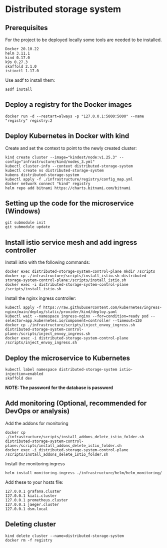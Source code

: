 # Distributed storage system
## Prerequisites
For the project to be deployed locally some tools are needed to be installed.
```
Docker 20.10.22
helm 3.11.1
kind 0.17.0
k9s 0.27.3
skaffold 2.1.0
istioctl 1.17.0
```
Use asdf to install them:
```
asdf install
```
## Deploy a registry for the Docker images
```
docker run -d --restart=always -p "127.0.0.1:5000:5000" --name "registry" registry:2
```
## Deploy Kubernetes in Docker with kind
Create and set the context to point to the newly created cluster:
```
kind create cluster --image="kindest/node:v1.25.3" --config="infrastructure/kind/nodes_3.yml"
kubectl cluster-info --context distributed-storage-system
kubectl create ns distributed-storage-system
kubens distributed-storage-system
kubectl apply -f ./infrastructure/registry/config_map.yml
docker network connect "kind" registry
helm repo add bitnami https://charts.bitnami.com/bitnami
```
## Setting up the code for the microservice (Windows)
```
git submodule init
git submodule update
```
## Install istio service mesh and add ingress controller
Install istio with the following commands:
```
docker exec distributed-storage-system-control-plane mkdir /scripts
docker cp ./infrastructure/scripts/install_istio.sh distributed-storage-system-control-plane:/scripts/install_istio.sh
docker exec -i distributed-storage-system-control-plane /scripts/install_istio.sh
```
Install the nginx ingress controller:
```
kubectl apply -f https://raw.githubusercontent.com/kubernetes/ingress-nginx/main/deploy/static/provider/kind/deploy.yaml
kubectl wait --namespace ingress-nginx --for=condition=ready pod --selector=app.kubernetes.io/component=controller --timeout=120
docker cp ./infrastructure/scripts/inject_envoy_ingress.sh distributed-storage-system-control-plane:/scripts/inject_envoy_ingress.sh
docker exec -i distributed-storage-system-control-plane /scripts/inject_envoy_ingress.sh
```
## Deploy the microservice to Kubernetes
```
kubectl label namespace distributed-storage-system istio-injection=enabled
skaffold dev
```
**NOTE: The password for the database is password**
## Add monitoring (Optional, recommended for DevOps or analysis)
Add the addons for monitoring 
```
docker cp ./infrastructure/scripts/install_addons_delete_istio_folder.sh distributed-storage-system-control-plane:/scripts/install_addons_delete_istio_folder.sh
docker exec -i distributed-storage-system-control-plane /scripts/install_addons_delete_istio_folder.sh
```
Install the monitoring ingress
```
helm install monitoring-ingress ./infrastructure/helm/helm_monitoring/
```
Add these to your hosts file:
```
127.0.0.1 grafana.cluster
127.0.0.1 kiali.cluster
127.0.0.1 prometheus.cluster
127.0.0.1 jaeger.cluster
127.0.0.1 dsm.local
```
## Deleting cluster
```
kind delete cluster --name=distributed-storage-system
docker rm -f registry
```